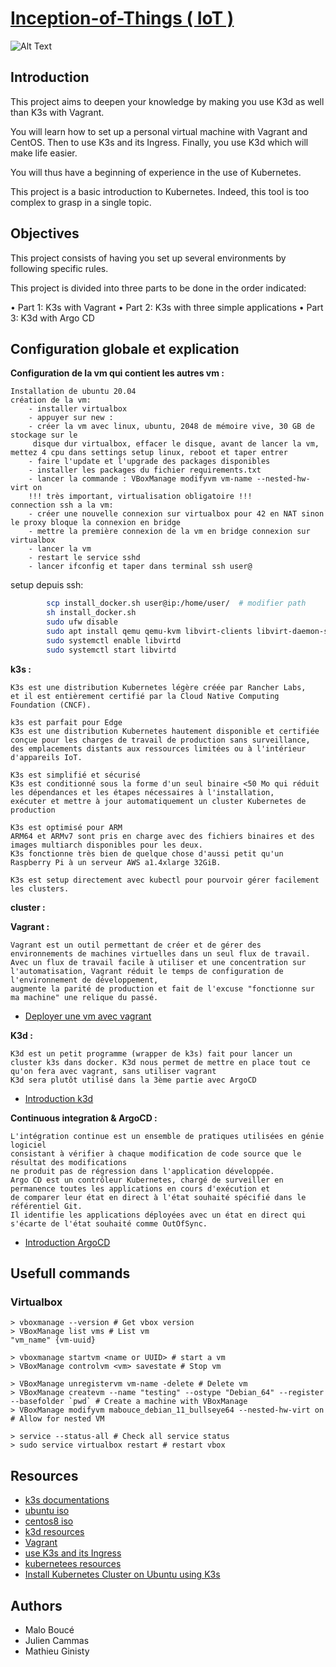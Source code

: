 # [Inception-of-Things ( IoT )](https://github.com/Sithi5/Inception-of-Things)

![Alt Text](https://media0.giphy.com/media/RbDKaczqWovIugyJmW/giphy.gif?cid=ecf05e47jeai94q7sisc00k28y5ox70myo9lqzd9crkvweh5&rid=giphy.gif&ct=g)

## Introduction

This project aims to deepen your knowledge by making you use K3d as well
than K3s with Vagrant.

You will learn how to set up a personal virtual machine with Vagrant
and CentOS. Then to use K3s and its Ingress. Finally, you use K3d which
will make life easier.

You will thus have a beginning of experience in the use of Kubernetes.

This project is a basic introduction to Kubernetes. Indeed, this
tool is too complex to grasp in a single topic.

## Objectives

This project consists of having you set up several environments by following
specific rules.

This project is divided into three parts to be done in the order indicated:

• Part 1: K3s with Vagrant
• Part 2: K3s with three simple applications
• Part 3: K3d with Argo CD

## Configuration globale et explication

**Configuration de la vm qui contient les autres vm :**

    Installation de ubuntu 20.04
    création de la vm:
        - installer virtualbox
        - appuyer sur new :
        - créer la vm avec linux, ubuntu, 2048 de mémoire vive, 30 GB de stockage sur le
         disque dur virtualbox, effacer le disque, avant de lancer la vm, mettez 4 cpu dans settings setup linux, reboot et taper entrer
        - faire l'update et l'upgrade des packages disponibles
        - installer les packages du fichier requirements.txt
        - lancer la commande : VBoxManage modifyvm vm-name --nested-hw-virt on
        !!! très important, virtualisation obligatoire !!!
    connection ssh a la vm:
        - créer une nouvelle connexion sur virtualbox pour 42 en NAT sinon le proxy bloque la connexion en bridge
        - mettre la première connexion de la vm en bridge connexion sur virtualbox
        - lancer la vm
        - restart le service sshd
        - lancer ifconfig et taper dans terminal ssh user@

 setup depuis ssh:
```bash
        scp install_docker.sh user@ip:/home/user/  # modifier path
        sh install_docker.sh
        sudo ufw disable
        sudo apt install qemu qemu-kvm libvirt-clients libvirt-daemon-system virtinst bridge-utils
        sudo systemctl enable libvirtd
        sudo systemctl start libvirtd
```
**k3s :**

    K3s est une distribution Kubernetes légère créée par Rancher Labs,
    et il est entièrement certifié par la Cloud Native Computing Foundation (CNCF).

    k3s est parfait pour Edge
    K3s est une distribution Kubernetes hautement disponible et certifiée conçue pour les charges de travail de production sans surveillance,
    des emplacements distants aux ressources limitées ou à l'intérieur d'appareils IoT.

    K3s est simplifié et sécurisé
    K3s est conditionné sous la forme d'un seul binaire <50 Mo qui réduit les dépendances et les étapes nécessaires à l'installation,
    exécuter et mettre à jour automatiquement un cluster Kubernetes de production

    K3s est optimisé pour ARM
    ARM64 et ARMv7 sont pris en charge avec des fichiers binaires et des images multiarch disponibles pour les deux.
    K3s fonctionne très bien de quelque chose d'aussi petit qu'un Raspberry Pi à un serveur AWS a1.4xlarge 32GiB.

    K3s est setup directement avec kubectl pour pourvoir gérer facilement les clusters.

**cluster :**


**Vagrant :**

    Vagrant est un outil permettant de créer et de gérer des environnements de machines virtuelles dans un seul flux de travail.
    Avec un flux de travail facile à utiliser et une concentration sur l'automatisation, Vagrant réduit le temps de configuration de l'environnement de développement,
    augmente la parité de production et fait de l'excuse "fonctionne sur ma machine" une relique du passé.

- [Deployer une vm avec vagrant](https://learn.hashicorp.com/tutorials/vagrant/getting-started-index?in=vagrant/getting-started)

**K3d :**

    K3d est un petit programme (wrapper de k3s) fait pour lancer un cluster k3s dans docker. K3d nous permet de mettre en place tout ce qu'on fera avec vagrant, sans utiliser vagrant
    K3d sera plutôt utilisé dans la 3ème partie avec ArgoCD

- [Introduction k3d](https://www.suse.com/c/rancher_blog/introduction-to-k3d-run-k3s-in-docker/)

**Continuous integration & ArgoCD :**

    L'intégration continue est un ensemble de pratiques utilisées en génie logiciel
    consistant à vérifier à chaque modification de code source que le résultat des modifications
    ne produit pas de régression dans l'application développée.
    Argo CD est un contrôleur Kubernetes, chargé de surveiller en permanence toutes les applications en cours d'exécution et
    de comparer leur état en direct à l'état souhaité spécifié dans le référentiel Git.
    Il identifie les applications déployées avec un état en direct qui s'écarte de l'état souhaité comme OutOfSync.

- [Introduction ArgoCD](https://codefresh.io/learn/argo-cd/#:~:text=Argo%20CD%20is%20a%20Kubernetes%20controller%2C%20responsible%20for%20continuously%20monitoring,the%20desired%20state%20as%20OutOfSync.)

## Usefull commands

### Virtualbox

```
> vboxmanage --version # Get vbox version
> VBoxManage list vms # List vm
"vm_name" {vm-uuid}

> vboxmanage startvm <name or UUID> # start a vm
> VBoxManage controlvm <vm> savestate # Stop vm

> VBoxManage unregistervm vm-name -delete # Delete vm
> VBoxManage createvm --name "testing" --ostype "Debian_64" --register --basefolder `pwd` # Create a machine with VBoxManage
> VBoxManage modifyvm mabouce_debian_11_bullseye64 --nested-hw-virt on # Allow for nested VM

> service --status-all # Check all service status
> sudo service virtualbox restart # restart vbox
```


## Resources
- [k3s documentations](https://blog.filador.fr/a-la-decouverte-de-k3s/#:~:text=Fonctionnement&text=Cela%20va%20d%C3%A9marrer%20le%20master,%2Fserver%2Fnode%2Dtoken%20.&text=Et%20votre%20cluster%20K3S%20est%20op%C3%A9rationnel.)
- [ubuntu iso](https://releases.ubuntu.com/20.04/)
- [centos8 iso](https://releases.centos.org/download/)
- [k3d resources](https://k3d.io/v5.4.4/)
- [Vagrant](https://www.vagrantup.com/)
- [use K3s and its Ingress](https://kubernetes.io/docs/concepts/services-networking/ingress/)
- [kubernetees resources](https://kubernetes.io/)
- [Install Kubernetes Cluster on Ubuntu using K3s](https://computingforgeeks.com/install-kubernetes-on-ubuntu-using-k3s/)

## Authors

- Malo Boucé
- Julien Cammas
- Mathieu Ginisty
